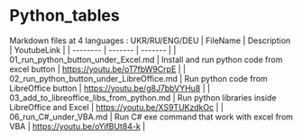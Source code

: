 # Python_tables
Markdown files at 4 languages : UKR/RU/ENG/DEU
| FileName | Description | YoutubeLink |
| -------- | ------- | ------- |
| 01_run_python_button_under_Excel.md | Install and run python code from excel button | https://youtu.be/oT7fbW9CrpE | 
| 02_run_python_button_under_LibreOffice.md | Run python code from LibreOffice button | https://youtu.be/g8J7bbVYHu8 | 
| 03_add_to_libreoffice_libs_from_python.md | Run python libraries inside LibreOffice and Excel | https://youtu.be/XS9TUKzdkOc | 
| 06_run_C#_under_VBA.md | Run C# exe command that work with excel from VBA | https://youtu.be/oYifBUt84-k |
